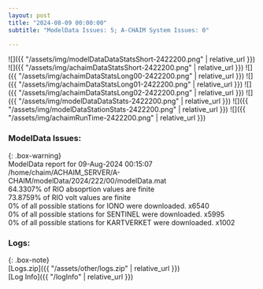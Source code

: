 ```yaml
---
layout: post
title: "2024-08-09 00:00:00"
subtitle: "ModelData Issues: 5; A-CHAIM System Issues: 0"

---
```


![]({{ "/assets/img/modelDataDataStatsShort-2422200.png" | relative_url }})
![]({{ "/assets/img/achaimDataStatsShort-2422200.png" | relative_url }})
![]({{ "/assets/img/achaimDataStatsLong00-2422200.png" | relative_url }})
![]({{ "/assets/img/achaimDataStatsLong01-2422200.png" | relative_url }})
![]({{ "/assets/img/achaimDataStatsLong02-2422200.png" | relative_url }})
![]({{ "/assets/img/modelDataDataStats-2422200.png" | relative_url }})
![]({{ "/assets/img/modelDataStationStats-2422200.png" | relative_url }})
![]({{ "/assets/img/achaimRunTime-2422200.png" | relative_url }})


### ModelData Issues:  
  
{: .box-warning}  
 ModelData report for 09-Aug-2024 00:15:07   
 /home/chaim/ACHAIM_SERVER/A-CHAIM/modelData/2024/222/00/modelData.mat   
 64.3307% of RIO absoprtion values are finite   
 73.8759% of RIO volt values are finite   
 0% of all possible stations for IONO were downloaded. x6540   
 0% of all possible stations for SENTINEL were downloaded. x5995   
 0% of all possible stations for KARTVERKET were downloaded. x1002   
  


### Logs:  
  
{: .box-note}  
[Logs.zip]({{ "/assets/other/logs.zip" | relative_url }})  
[Log Info]({{ "/logInfo" | relative_url }})  
